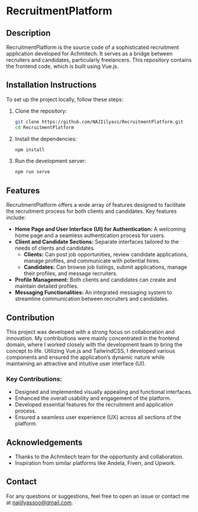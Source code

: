 # RecruitmentPlatform

## Description
RecruitmentPlatform is the source code of a sophisticated recruitment application developed for Achmitech. It serves as a bridge between recruiters and candidates, particularly freelancers. This repository contains the frontend code, which is built using Vue.js.

## Installation Instructions
To set up the project locally, follow these steps:

1. Clone the repository:
   ```bash
   git clone https://github.com/NAJIilyass/RecruitmentPlatform.git
   cd RecruitmentPlatform
   ```

2. Install the dependencies:
   ```bash
   npm install
   ```

3. Run the development server:
   ```bash
   npm run serve
   ```

## Features
RecruitmentPlatform offers a wide array of features designed to facilitate the recruitment process for both clients and candidates. Key features include:

- **Home Page and User Interface (UI) for Authentication:** A welcoming home page and a seamless authentication process for users.
- **Client and Candidate Sections:** Separate interfaces tailored to the needs of clients and candidates.
  - **Clients:** Can post job opportunities, review candidate applications, manage profiles, and communicate with potential hires.
  - **Candidates:** Can browse job listings, submit applications, manage their profiles, and message recruiters.
- **Profile Management:** Both clients and candidates can create and maintain detailed profiles.
- **Messaging Functionalities:** An integrated messaging system to streamline communication between recruiters and candidates.

## Contribution
This project was developed with a strong focus on collaboration and innovation. My contributions were mainly concentrated in the frontend domain, where I worked closely with the development team to bring the concept to life. Utilizing Vue.js and TailwindCSS, I developed various components and ensured the application’s dynamic nature while maintaining an attractive and intuitive user interface (UI).

### Key Contributions:
- Designed and implemented visually appealing and functional interfaces.
- Enhanced the overall usability and engagement of the platform.
- Developed essential features for the recruitment and application process.
- Ensured a seamless user experience (UX) across all sections of the platform.

## Acknowledgements
- Thanks to the Achmitech team for the opportunity and collaboration.
- Inspiration from similar platforms like Andela, Fiverr, and Upwork.

## Contact
For any questions or suggestions, feel free to open an issue or contact me at najiilyassoo@gmail.com.
